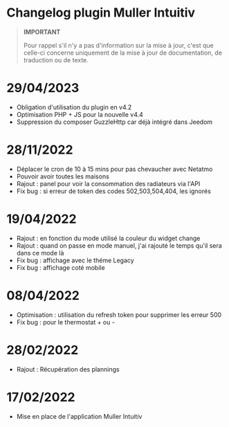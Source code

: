 # Changelog plugin Muller Intuitiv

>**IMPORTANT**
>
>Pour rappel s'il n'y a pas d'information sur la mise à jour, c'est que celle-ci concerne uniquement de la mise à jour de documentation, de traduction ou de texte.

# 29/04/2023
- Obligation d'utilisation du plugin en v4.2
- Optimisation PHP + JS pour la nouvelle v4.4
- Suppression du composer GuzzleHttp car déjà intégré dans Jeedom

# 28/11/2022
- Déplacer le cron de 10 à 15 mins pour pas chevaucher avec Netatmo
- Pouvoir avoir toutes les maisons
- Rajout : panel pour voir la consommation des radiateurs via l'API
- Fix bug : si erreur de token des codes 502,503,504,404, les ignorés

# 19/04/2022
- Rajout : en fonction du mode utilisé la couleur du widget change
- Rajout : quand on passe en mode manuel, j'ai rajouté le temps qu'il sera dans ce mode là
- Fix bug : affichage avec le théme Legacy
- Fix bug : affichage coté mobile

# 08/04/2022
- Optimisation : utilisation du refresh token pour supprimer les erreur 500
- Fix bug : pour le thermostat + ou -

# 28/02/2022
- Rajout : Récupération des plannings

# 17/02/2022
- Mise en place de l'application Muller Intuitiv
